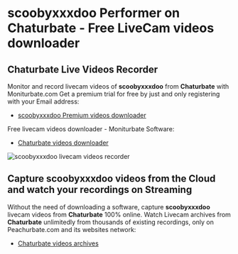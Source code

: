 # scoobyxxxdoo Performer on Chaturbate - Free LiveCam videos downloader

## Chaturbate Live Videos Recorder

Monitor and record livecam videos of **scoobyxxxdoo** from **Chaturbate** with Moniturbate.com
Get a premium trial for free by just and only registering with your Email address:
* [scoobyxxxdoo Premium videos downloader](https://moniturbate.com/request-demo-licence-key.html)

Free livecam videos downloader - Moniturbate Software:
* [Chaturbate videos downloader](https://moniturbate.com/moniturbate-download-software.html)

![scoobyxxxdoo livecam videos recorder](https://peachurnet.com/templates/moniturbate-software.png)


## Capture scoobyxxxdoo videos from the Cloud and watch your recordings on Streaming

Without the need of downloading a software, capture **scoobyxxxdoo** livecam videos from **Chaturbate** 100% online.
Watch Livecam archives from **Chaturbate** unlimitedly from thousands of existing recordings, only on Peachurbate.com and its websites network:
* [Chaturbate videos archives](https://peachurnet.com/)